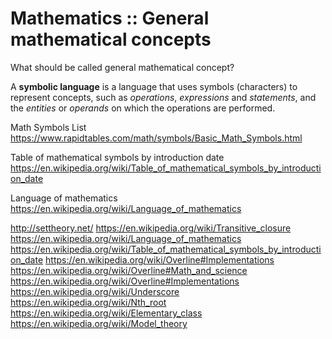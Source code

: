 # Mathematics :: General mathematical concepts

What should be called general mathematical concept?

A **symbolic language** is a language that uses symbols (characters) to represent concepts, such as *operations*, *expressions* and *statements*, and the *entities* or *operands* on which the operations are performed.

Math Symbols List
https://www.rapidtables.com/math/symbols/Basic_Math_Symbols.html

Table of mathematical symbols by introduction date
https://en.wikipedia.org/wiki/Table_of_mathematical_symbols_by_introduction_date

Language of mathematics
https://en.wikipedia.org/wiki/Language_of_mathematics


http://settheory.net/
https://en.wikipedia.org/wiki/Transitive_closure
https://en.wikipedia.org/wiki/Language_of_mathematics
https://en.wikipedia.org/wiki/Table_of_mathematical_symbols_by_introduction_date
https://en.wikipedia.org/wiki/Overline#Implementations
https://en.wikipedia.org/wiki/Overline#Math_and_science
https://en.wikipedia.org/wiki/Overline#Implementations
https://en.wikipedia.org/wiki/Underscore
https://en.wikipedia.org/wiki/Nth_root
https://en.wikipedia.org/wiki/Elementary_class
https://en.wikipedia.org/wiki/Model_theory
